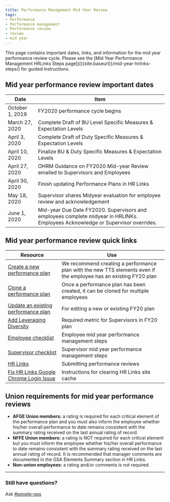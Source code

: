 ```yaml
---
title: Performance Management Mid Year Review
tags:
- Performance
- Performance management
- Performance review
- review
- mid year
---
```


This page contains important dates, links, and information for the mid year performance review cycle.  Please see the [Mid Year Performance Management HRLinks Steps page](({{site.baseurl}}/mid-year-hrlinks-steps/) for guided instructions.

## Mid year performance review important dates

Date | Item
-------|-------
October 1, 2019 | FY2020 performance cycle begins
March 27, 2020 | Complete Draft of BU Level Specific Measures & Expectation Levels
April 3, 2020 | Complete Draft of Duty Specific Measures & Expectation Levels
April 10, 2020 | Finalize BU & Duty Specific Measures & Expectation Levels
April 27, 2020 | OHRM Guidance on FY2020 Mid-year Review emailed to Supervisors and Employees
April 30, 2020 | Finish updating Performance Plans in HR Links
May 18, 2020 | Supervisor shares Midyear evaluation for employee review and acknowledgement
June 1, 2020 | Mid-year Due Date FY2020. Supervisors and employees complete midyear in HRLINKs.  Employees Acknowledge or Supervisor overrides.

## Mid year performance review quick links

Resource | Use
-------|--------
[Create a new performance plan](https://docs.google.com/document/d/1tqQVfc6LwY-NgJHsguw-CCKnviqRfCW4lq4X6h__j6I/edit#) | We recommend creating a performance plan with the new TTS elements even if the employee has an existing FY20 plan
[Clone a performance plan](https://docs.google.com/document/d/1zOBSSdFrNEU9dGEw5PMHqMDrN1wy8E0V8esrFYySVoc/edit#) | Once a performance plan has been created, it can be cloned for multiple employees
[Update an existing performance plan](https://docs.google.com/document/d/1zwMty7CRShtfsZuMOPheG18B9Vb1hZw1WrgvCNE1gRc/edit?usp=sharing) | For editing a new or existing FY20 plan
[Add Leveraging Diversity](https://docs.google.com/document/d/1LPe6rKUze_tA3OfHhRLUfLSQtY4m8d4J3k4OZq2oFcY/edit?usp=sharing) | Required metric for Supervisors in FY20 plan
[Employee checklist](https://docs.google.com/spreadsheets/d/1ENBLAFa2Chkdd5-31xl4oA5Wk5bbtJtsJNWv9WGeLYU/edit#gid=48334538) | Employee mid year performance management steps
[Supervisor checklist](https://docs.google.com/spreadsheets/d/1PaEV7xoTc3Y-STpp6z4iqaSVf-QY8-Cmn-ciSS9qhKo/edit#gid=884911250) | Supervisor mid year performance management steps
[HR Links](https://corporateapps.gsa.gov/hr-links/) | Submitting performance reviews
[Fix HR Links Google Chrome Login Issue](https://docs.google.com/document/d/13j6e8bAVSWFSNNkqmU2hMfwXOCBsi49d_2EqvL3aKXE/edit?usp=sharing) | Instructions for clearing HR Links site cache

## Union requirements for mid year performance reviews

  * **AFGE Union members:** a rating is required for each critical element of the performance plan and you must also inform the employee whether his/her overall performance to date remains consistent with the summary rating received on the last annual rating of record.
  * **NFFE Union members:** a rating is NOT required for each critical element but you must inform the employee whether his/her overall performance to date remains consistent with the summary rating received on the last annual rating of record. It is recommended that manager comments are documented in the GSA Elements Summary section in HR Links.
  * **Non-union employees:** a rating and/or comments is not required.

--------------------------------------------------------------------------------

### Still have questions?

Ask [#people-ops](https://gsa-tts.slack.com/messages/people-ops)
